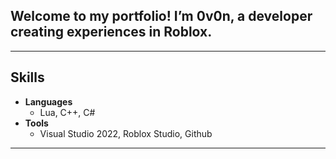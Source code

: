## Welcome to my portfolio! I’m 0v0n, a developer creating experiences in Roblox.

---

## Skills

- **Languages**
    - Lua, C++, C#
- **Tools**
    - Visual Studio 2022, Roblox Studio, Github

---
